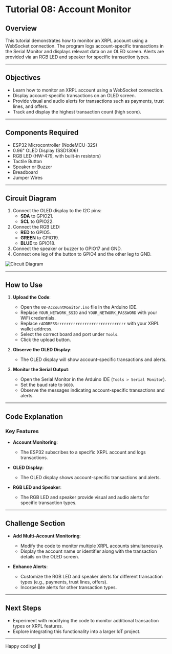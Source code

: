 # Tutorial 08: Account Monitor

## Overview

This tutorial demonstrates how to monitor an XRPL account using a WebSocket connection. The program logs account-specific transactions in the Serial Monitor and displays relevant data on an OLED screen. Alerts are provided via an RGB LED and speaker for specific transaction types.

---

## Objectives

- Learn how to monitor an XRPL account using a WebSocket connection.
- Display account-specific transactions on an OLED screen.
- Provide visual and audio alerts for transactions such as payments, trust lines, and offers.
- Track and display the highest transaction count (high score).

---

## Components Required

- ESP32 Microcontroller (NodeMCU-32S)
- 0.96" OLED Display (SSD1306)
- RGB LED (HW-479, with built-in resistors)
- Tactile Button
- Speaker or Buzzer
- Breadboard
- Jumper Wires

---

## Circuit Diagram

1. Connect the OLED display to the I2C pins:
   - **SDA** to GPIO21.
   - **SCL** to GPIO22.
2. Connect the RGB LED:
   - **RED** to GPIO5.
   - **GREEN** to GPIO19.
   - **BLUE** to GPIO18.
3. Connect the speaker or buzzer to GPIO17 and GND.
4. Connect one leg of the button to GPIO4 and the other leg to GND.

![Circuit Diagram](https://github.com/Handy4ndy/ESP32-XRPL/blob/main/src/Developer_Kit/GettingStarted/devKitRef/04_Display.png)

---

## How to Use

1. **Upload the Code**:
   - Open the `08-AccountMonitor.ino` file in the Arduino IDE.
   - Replace `YOUR_NETWORK_SSID` and `YOUR_NETWORK_PASSWORD` with your WiFi credentials.
   - Replace `rADDRESSrrrrrrrrrrrrrrrrrrrrrrrrrrrrrr` with your XRPL wallet address.
   - Select the correct board and port under `Tools`.
   - Click the upload button.

2. **Observe the OLED Display**:
   - The OLED display will show account-specific transactions and alerts.

3. **Monitor the Serial Output**:
   - Open the Serial Monitor in the Arduino IDE (`Tools > Serial Monitor`).
   - Set the baud rate to `9600`.
   - Observe the messages indicating account-specific transactions and alerts.

---

## Code Explanation

### Key Features

- **Account Monitoring**:
  - The ESP32 subscribes to a specific XRPL account and logs transactions.

- **OLED Display**:
  - The OLED display shows account-specific transactions and alerts.

- **RGB LED and Speaker**:
  - The RGB LED and speaker provide visual and audio alerts for specific transaction types.

---

## Challenge Section

- **Add Multi-Account Monitoring**:
  - Modify the code to monitor multiple XRPL accounts simultaneously.
  - Display the account name or identifier along with the transaction details on the OLED screen.

- **Enhance Alerts**:
  - Customize the RGB LED and speaker alerts for different transaction types (e.g., payments, trust lines, offers).
  - Incorperate alerts for other transaction types.

---

## Next Steps

- Experiment with modifying the code to monitor additional transaction types or XRPL features.
- Explore integrating this functionality into a larger IoT project.

---

Happy coding! 🚀
